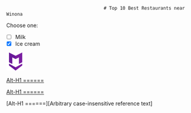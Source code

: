                                         # Top 10 Best Restaurants near Winona




Choose one:

- [ ] Milk
- [x] Ice cream

[![alt text](https://github.com/adam-p/markdown-here/raw/master/src/common/images/icon48.png "Logo Title Text 1")](https://www.google.com)

[Alt-H1
======](https://www.google.com)

[Alt-H1
======](https://www.google.com "Google's Homepage")

[Alt-H1
======][Arbitrary case-insensitive reference text]

